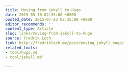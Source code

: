 ```yaml
---
title: Moving from jekyll to Hugo
date: 2015-03-10 02:35:00 +0000
posted_date: 2015-07-23 02:35:00 +0000
editor_recommends: ''
content_type: Article
slug: links/moving-from-jekyll-to-hugo
source: Fredrik Loch
link: http://fredrikloch.me/post/moving_jekyll_hugo/
related_tools:
- tool/hugo.md
- tool/jekyll.md

---
```

